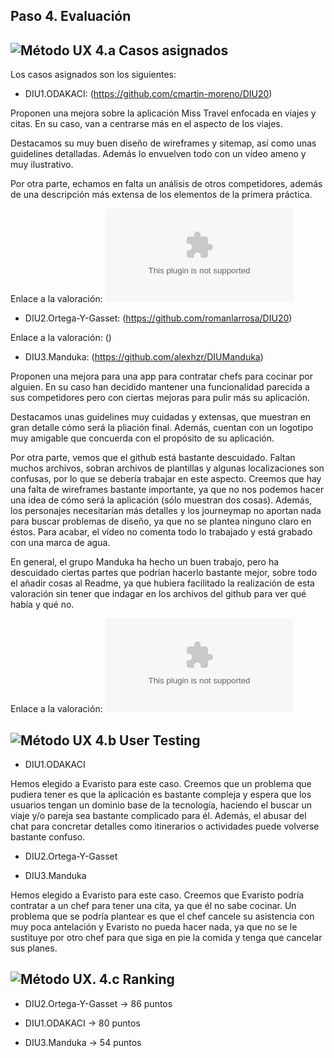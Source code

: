 ## Paso 4. Evaluación

![Método UX](../img/ABtesting.png) 4.a Casos asignados
----

Los casos asignados son los siguientes:

- DIU1.ODAKACI: (https://github.com/cmartin-moreno/DIU20)

Proponen una mejora sobre la aplicación Miss Travel enfocada en viajes y citas. En su caso, van a centrarse más en el aspecto de los viajes.

Destacamos su muy buen diseño de wireframes y sitemap, así como unas guidelines detalladas. Además lo envuelven todo con un vídeo ameno y muy ilustrativo.

Por otra parte, echamos en falta un análisis de otros competidores, además de una descripción más extensa de los elementos de la primera práctica.

Enlace a la valoración: ![CASO1/DIU1.ODAKACI_review.xls](CASO1/DIU1.ODAKACI_review.xls)

- DIU2.Ortega-Y-Gasset: (https://github.com/romanlarrosa/DIU20)

Enlace a la valoración: ()

- DIU3.Manduka:  (https://github.com/alexhzr/DIUManduka)

Proponen una mejora para una app para contratar chefs para cocinar por alguien. En su caso han decidido mantener una funcionalidad parecida a sus competidores pero con ciertas mejoras para pulir más su aplicación.

Destacamos unas guidelines muy cuidadas y extensas, que muestran en gran detalle cómo será la pliación final. Además, cuentan con un logotipo muy amigable que concuerda con el propósito de su aplicación.

Por otra parte, vemos que el github está bastante descuidado. Faltan muchos archivos, sobran archivos de plantillas y algunas localizaciones son confusas, por lo que se debería trabajar en este aspecto. Creemos que hay una falta de wireframes bastante importante, ya que no nos podemos hacer una idea de cómo será la aplicación (sólo muestran dos cosas). Además, los personajes necesitarían más detalles y los journeymap no aportan nada para buscar problemas de diseño, ya que no se plantea ninguno claro en éstos. Para acabar, el vídeo no comenta todo lo trabajado y está grabado con una marca de agua.

En general, el grupo Manduka ha hecho un buen trabajo, pero ha descuidado ciertas partes que podrían hacerlo bastante mejor, sobre todo el añadir cosas al Readme, ya que hubiera facilitado la realización de esta valoración sin tener que indagar en los archivos del github para ver qué había y qué no.

Enlace a la valoración: ![CASO3/DIU3.Manduka_review.xls](CASO3/DIU3.Manduka_review.xls)


![Método UX](../img/usability-testing.png) 4.b User Testing
----

- DIU1.ODAKACI

Hemos elegido a Evaristo para este caso. Creemos que un problema que pudiera tener es que la aplicación es bastante compleja y espera que los usuarios tengan un dominio base de la tecnología, haciendo el buscar un viaje y/o pareja sea bastante complicado para él. Además, el abusar del chat para concretar detalles como itinerarios o actividades puede volverse bastante confuso.

- DIU2.Ortega-Y-Gasset


- DIU3.Manduka

Hemos elegido a Evaristo para este caso. Creemos que Evaristo podría contratar a un chef para tener una cita, ya que él no sabe cocinar. Un problema que se podría plantear es que el chef cancele su asistencia con muy poca antelación y Evaristo no pueda hacer nada, ya que no se le sustituye por otro chef para que siga en pie la comida y tenga que cancelar sus planes.


![Método UX](../img/Survey.png). 4.c Ranking
----

- DIU2.Ortega-Y-Gasset -> 86 puntos

- DIU1.ODAKACI -> 80 puntos

- DIU3.Manduka -> 54 puntos
